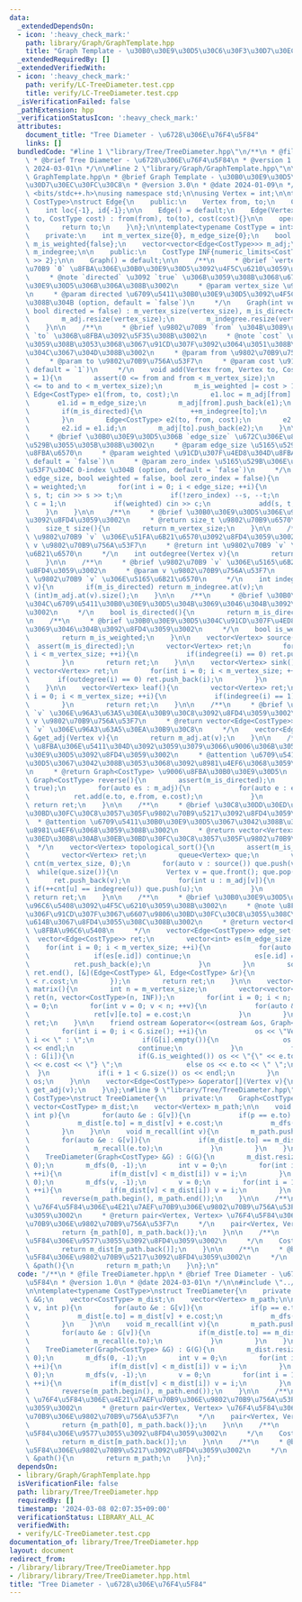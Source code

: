 ```yaml
---
data:
  _extendedDependsOn:
  - icon: ':heavy_check_mark:'
    path: library/Graph/GraphTemplate.hpp
    title: "Graph Template - \u30B0\u30E9\u30D5\u30C6\u30F3\u30D7\u30EC\u30FC\u30C8"
  _extendedRequiredBy: []
  _extendedVerifiedWith:
  - icon: ':heavy_check_mark:'
    path: verify/LC-TreeDiameter.test.cpp
    title: verify/LC-TreeDiameter.test.cpp
  _isVerificationFailed: false
  _pathExtension: hpp
  _verificationStatusIcon: ':heavy_check_mark:'
  attributes:
    document_title: "Tree Diameter - \u6728\u306E\u76F4\u5F84"
    links: []
  bundledCode: "#line 1 \"library/Tree/TreeDiameter.hpp\"\n/**\n * @file TreeDiameter.hpp\n\
    \ * @brief Tree Diameter - \u6728\u306E\u76F4\u5F84\n * @version 1.0\n * @date\
    \ 2024-03-01\n */\n\n#line 2 \"library/Graph/GraphTemplate.hpp\"\n\n/**\n * @file\
    \ GraphTemplate.hpp\n * @brief Graph Template - \u30B0\u30E9\u30D5\u30C6\u30F3\
    \u30D7\u30EC\u30FC\u30C8\n * @version 3.0\n * @date 2024-01-09\n */\n\n#include\
    \ <bits/stdc++.h>\nusing namespace std;\n\nusing Vertex = int;\n\ntemplate<typename\
    \ CostType>\nstruct Edge{\n    public:\n    Vertex from, to;\n    CostType cost;\n\
    \    int loc{-1}, id{-1};\n\n    Edge() = default;\n    Edge(Vertex from, Vertex\
    \ to, CostType cost) : from(from), to(to), cost(cost){}\n\n    operator int(){\n\
    \        return to;\n    }\n};\n\ntemplate<typename CostType = int>\nstruct Graph{\n\
    \    private:\n    int m_vertex_size{0}, m_edge_size{0};\n    bool m_is_directed{false},\
    \ m_is_weighted{false};\n    vector<vector<Edge<CostType>>> m_adj;\n    vector<int>\
    \ m_indegree;\n\n    public:\n    CostType INF{numeric_limits<CostType>::max()\
    \ >> 2};\n\n    Graph() = default;\n\n    /**\n     * @brief `vertex_size` \u9802\
    \u70B9 `0` \u8FBA\u306E\u30B0\u30E9\u30D5\u3092\u4F5C\u6210\u3059\u308B\u3002\n\
    \     * @note `directed` \u3092 `true` \u306B\u3059\u308B\u3068\u6709\u5411\u30B0\
    \u30E9\u30D5\u306B\u306A\u308B\u3002\n     * @param vertex_size \u9802\u70B9\u6570\
    \n     * @param directed \u6709\u5411\u30B0\u30E9\u30D5\u3092\u4F5C\u6210\u3059\
    \u308B\u304B (option, default = `false`)\n     */\n    Graph(int vertex_size,\
    \ bool directed = false) : m_vertex_size(vertex_size), m_is_directed(directed){\n\
    \        m_adj.resize(vertex_size);\n        m_indegree.resize(vertex_size, 0);\n\
    \    }\n\n    /**\n     * @brief \u9802\u70B9 `from` \u304B\u3089\u9802\u70B9\
    \ `to` \u306B\u8FBA\u3092\u5F35\u308B\u3002\n     * @note `cost` \u3092\u6307\u5B9A\
    \u3059\u308B\u3053\u3068\u3067\u91CD\u307F\u3092\u3064\u3051\u308B\u3053\u3068\
    \u304C\u3067\u304D\u308B\u3002\n     * @param from \u9802\u70B9\u756A\u53F7\n\
    \     * @param to \u9802\u70B9\u756A\u53F7\n     * @param cost \u91CD\u307F (option,\
    \ default = `1`)\n     */\n    void add(Vertex from, Vertex to, CostType cost\
    \ = 1){\n        assert(0 <= from and from < m_vertex_size);\n        assert(0\
    \ <= to and to < m_vertex_size);\n        m_is_weighted |= cost > 1;\n       \
    \ Edge<CostType> e1(from, to, cost);\n        e1.loc = m_adj[from].size();\n \
    \       e1.id = m_edge_size;\n        m_adj[from].push_back(e1);\n        ++m_edge_size;\n\
    \        if(m_is_directed){\n            ++m_indegree[to];\n            return;\n\
    \        }\n        Edge<CostType> e2(to, from, cost);\n        e2.loc = m_adj[to].size();\n\
    \        e2.id = e1.id;\n        m_adj[to].push_back(e2);\n    }\n\n    /**\n\
    \     * @brief \u30B0\u30E9\u30D5\u306B `edge_size` \u672C\u306E\u8FBA\u3092\u5165\
    \u529B\u3055\u305B\u308B\u3002\n     * @param edge_size \u5165\u529B\u3059\u308B\
    \u8FBA\u6570\n     * @param weighted \u91CD\u307F\u4ED8\u304D\u8FBA\u304B (option,\
    \ default = `false`)\n     * @param zero_index \u5165\u529B\u306E\u9802\u70B9\u756A\
    \u53F7\u304C 0-index \u304B (option, default = `false`)\n     */\n    void input(int\
    \ edge_size, bool weighted = false, bool zero_index = false){\n        m_is_weighted\
    \ = weighted;\n        for(int i = 0; i < edge_size; ++i){\n            Vertex\
    \ s, t; cin >> s >> t;\n            if(!zero_index) --s, --t;\n            CostType\
    \ c = 1;\n            if(weighted) cin >> c;\n            add(s, t, c);\n    \
    \    }\n    }\n\n    /**\n     * @brief \u30B0\u30E9\u30D5\u306E\u9802\u70B9\u6570\
    \u3092\u8FD4\u3059\u3002\n     * @return size_t \u9802\u70B9\u6570\n     */\n\
    \    size_t size(){\n        return m_vertex_size;\n    }\n\n    /**\n     * @brief\
    \ \u9802\u70B9 `v` \u306E\u51FA\u6B21\u6570\u3092\u8FD4\u3059\u3002\n     * @param\
    \ v \u9802\u70B9\u756A\u53F7\n     * @return int \u9802\u70B9 `v` \u306E\u51FA\
    \u6B21\u6570\n     */\n    int outdegree(Vertex v){\n        return (int)m_adj.at(v).size();\n\
    \    }\n\n    /**\n     * @brief \u9802\u70B9 `v` \u306E\u5165\u6B21\u6570\u3092\
    \u8FD4\u3059\u3002\n     * @param v \u9802\u70B9\u756A\u53F7\n     * @return int\
    \ \u9802\u70B9 `v` \u306E\u5165\u6B21\u6570\n     */\n    int indegree(Vertex\
    \ v){\n        if(m_is_directed) return m_indegree.at(v);\n        else return\
    \ (int)m_adj.at(v).size();\n    }\n\n    /**\n     * @brief \u30B0\u30E9\u30D5\
    \u304C\u6709\u5411\u30B0\u30E9\u30D5\u304B\u3069\u3046\u304B\u3092\u8FD4\u3059\
    \u3002\n     */\n    bool is_directed(){\n        return m_is_directed;\n    }\n\
    \n    /**\n     * @brief \u30B0\u30E9\u30D5\u304C\u91CD\u307F\u4ED8\u304D\u304B\
    \u3069\u3046\u304B\u3092\u8FD4\u3059\u3002\n     */\n    bool is_weighted(){\n\
    \        return m_is_weighted;\n    }\n\n    vector<Vertex> source(){\n      \
    \  assert(m_is_directed);\n        vector<Vertex> ret;\n        for(int i = 0;\
    \ i < m_vertex_size; ++i){\n            if(indegree(i) == 0) ret.push_back(i);\n\
    \        }\n        return ret;\n    }\n\n    vector<Vertex> sink(){\n       \
    \ vector<Vertex> ret;\n        for(int i = 0; i < m_vertex_size; ++i){\n     \
    \       if(outdegree(i) == 0) ret.push_back(i);\n        }\n        return ret;\n\
    \    }\n\n    vector<Vertex> leaf(){\n        vector<Vertex> ret;\n        for(int\
    \ i = 0; i < m_vertex_size; ++i){\n            if(indegree(i) == 1) ret.push_back(i);\n\
    \        }\n        return ret;\n    }\n\n    /**\n     * @brief \u9802\u70B9\
    \ `v` \u306E\u96A3\u63A5\u30EA\u30B9\u30C8\u3092\u8FD4\u3059\u3002\n     * @param\
    \ v \u9802\u70B9\u756A\u53F7\n     * @return vector<Edge<CostType>>& \u9802\u70B9\
    \ `v` \u306E\u96A3\u63A5\u30EA\u30B9\u30C8\n     */\n    vector<Edge<CostType>>\
    \ &get_adj(Vertex v){\n        return m_adj.at(v);\n    }\n\n    /**\n     * @brief\
    \ \u8FBA\u306E\u5411\u304D\u3092\u3059\u3079\u3066\u9006\u306B\u3057\u305F\u30B0\
    \u30E9\u30D5\u3092\u8FD4\u3059\u3002\n     * @attention \u6709\u5411\u30B0\u30E9\
    \u30D5\u3067\u3042\u308B\u3053\u3068\u3092\u8981\u4EF6\u3068\u3059\u308B\u3002\
    \n     * @return Graph<CostType> \u9006\u8FBA\u30B0\u30E9\u30D5\n     */\n   \
    \ Graph<CostType> reverse(){\n        assert(m_is_directed);\n        Graph ret(m_vertex_size,\
    \ true);\n        for(auto es : m_adj){\n            for(auto e : es){\n     \
    \           ret.add(e.to, e.from, e.cost);\n            }\n        }\n       \
    \ return ret;\n    }\n\n    /**\n     * @brief \u30C8\u30DD\u30ED\u30B8\u30AB\u30EB\
    \u30BD\u30FC\u30C8\u3057\u305F\u9802\u70B9\u5217\u3092\u8FD4\u3059\u3002\n   \
    \  * @attention \u6709\u5411\u30B0\u30E9\u30D5\u3067\u3042\u308B\u3053\u3068\u3092\
    \u8981\u4EF6\u3068\u3059\u308B\u3002\n     * @return vector<Vertex> \u30C8\u30DD\
    \u30ED\u30B8\u30AB\u30EB\u30BD\u30FC\u30C8\u3057\u305F\u9802\u70B9\u5217\n   \
    \  */\n    vector<Vertex> topological_sort(){\n        assert(m_is_directed);\n\
    \        vector<Vertex> ret;\n        queue<Vertex> que;\n        vector<int>\
    \ cnt(m_vertex_size, 0);\n        for(auto v : source()) que.push(v);\n      \
    \  while(que.size()){\n            Vertex v = que.front(); que.pop();\n      \
    \      ret.push_back(v);\n            for(int u : m_adj[v]){\n               \
    \ if(++cnt[u] == indegree(u)) que.push(u);\n            }\n        }\n       \
    \ return ret;\n    }\n\n    /**\n     * @brief \u30B0\u30E9\u30D5\u304B\u3089\u8FBA\
    \u96C6\u5408\u3092\u4F5C\u6210\u3059\u308B\u3002\n     * @note \u8FBA\u96C6\u5408\
    \u306F\u91CD\u307F\u3067\u6607\u9806\u30BD\u30FC\u30C8\u3055\u308C\u305F\u72B6\
    \u614B\u3067\u8FD4\u3055\u308C\u308B\u3002\n     * @return vector<Edge<CostType>>\
    \ \u8FBA\u96C6\u5408\n     */\n    vector<Edge<CostType>> edge_set(){\n      \
    \  vector<Edge<CostType>> ret;\n        vector<int> es(m_edge_size, 0);\n    \
    \    for(int i = 0; i < m_vertex_size; ++i){\n            for(auto e : m_adj[i]){\n\
    \                if(es[e.id]) continue;\n                es[e.id] = 1;\n     \
    \           ret.push_back(e);\n            }\n        }\n        sort(ret.begin(),\
    \ ret.end(), [&](Edge<CostType> &l, Edge<CostType> &r){\n            return l.cost\
    \ < r.cost;\n        });\n        return ret;\n    }\n\n    vector<vector<CostType>>\
    \ matrix(){\n        int n = m_vertex_size;\n        vector<vector<CostType>>\
    \ ret(n, vector<CostType>(n, INF));\n        for(int i = 0; i < n; ++i) ret[i][i]\
    \ = 0;\n        for(int v = 0; v < n; ++v){\n            for(auto &e : m_adj[v]){\n\
    \                ret[v][e.to] = e.cost;\n            }\n        }\n        return\
    \ ret;\n    }\n\n    friend ostream &operator<<(ostream &os, Graph<CostType> &G){\n\
    \        for(int i = 0; i < G.size(); ++i){\n            os << \"Vertex \" <<\
    \ i << \" : \";\n            if(G[i].empty()){\n                os << \"<none>\"\
    \ << endl;\n                continue;\n            }\n            for(auto &e\
    \ : G[i]){\n                if(G.is_weighted()) os << \"{\" << e.to << \", \"\
    \ << e.cost << \"} \";\n                else os << e.to << \" \";\n          \
    \  }\n            if(i + 1 < G.size()) os << endl;\n        }\n        return\
    \ os;\n    }\n\n    vector<Edge<CostType>> &operator[](Vertex v){\n        return\
    \ get_adj(v);\n    }\n};\n#line 9 \"library/Tree/TreeDiameter.hpp\"\n\ntemplate<typename\
    \ CostType>\nstruct TreeDiameter{\n    private:\n    Graph<CostType> &G;\n   \
    \ vector<CostType> m_dist;\n    vector<Vertex> m_path;\n\n    void m_dfs(int v,\
    \ int p){\n        for(auto &e : G[v]){\n            if(p == e.to) continue;\n\
    \            m_dist[e.to] = m_dist[v] + e.cost;\n            m_dfs(e.to, v);\n\
    \        }\n    }\n\n    void m_recall(int v){\n        m_path.push_back(v);\n\
    \        for(auto &e : G[v]){\n            if(m_dist[e.to] == m_dist[v] - e.cost){\n\
    \                m_recall(e.to);\n            }\n        }\n    }\n\n    public:\n\
    \    TreeDiameter(Graph<CostType> &G) : G(G){\n        m_dist.resize(G.size(),\
    \ 0);\n        m_dfs(0, -1);\n        int v = 0;\n        for(int i = 1; i < G.size();\
    \ ++i){\n            if(m_dist[v] < m_dist[i]) v = i;\n        }\n        m_dist.assign(G.size(),\
    \ 0);\n        m_dfs(v, -1);\n        v = 0;\n        for(int i = 1; i < G.size();\
    \ ++i){\n            if(m_dist[v] < m_dist[i]) v = i;\n        }\n        m_recall(v);\n\
    \        reverse(m_path.begin(), m_path.end());\n    }\n\n    /**\n     * @brief\
    \ \u76F4\u5F84\u306E\u4E21\u7AEF\u70B9\u306E\u9802\u70B9\u756A\u53F7\u3092\u8FD4\
    \u3059\u3002\n     * @return pair<Vertex, Vertex> \u76F4\u5F84\u306E\u4E21\u7AEF\
    \u70B9\u306E\u9802\u70B9\u756A\u53F7\n     */\n    pair<Vertex, Vertex> get(){\n\
    \        return {m_path[0], m_path.back()};\n    }\n\n    /**\n     * @brief \u76F4\
    \u5F84\u306E\u9577\u3055\u3092\u8FD4\u3059\u3002\n     */\n    CostType dist(){\n\
    \        return m_dist[m_path.back()];\n    }\n\n    /**\n     * @brief \u76F4\
    \u5F84\u306E\u9802\u70B9\u5217\u3092\u8FD4\u3059\u3002\n     */\n    vector<Vertex>\
    \ &path(){\n        return m_path;\n    }\n};\n"
  code: "/**\n * @file TreeDiameter.hpp\n * @brief Tree Diameter - \u6728\u306E\u76F4\
    \u5F84\n * @version 1.0\n * @date 2024-03-01\n */\n\n#include \"../Graph/GraphTemplate.hpp\"\
    \n\ntemplate<typename CostType>\nstruct TreeDiameter{\n    private:\n    Graph<CostType>\
    \ &G;\n    vector<CostType> m_dist;\n    vector<Vertex> m_path;\n\n    void m_dfs(int\
    \ v, int p){\n        for(auto &e : G[v]){\n            if(p == e.to) continue;\n\
    \            m_dist[e.to] = m_dist[v] + e.cost;\n            m_dfs(e.to, v);\n\
    \        }\n    }\n\n    void m_recall(int v){\n        m_path.push_back(v);\n\
    \        for(auto &e : G[v]){\n            if(m_dist[e.to] == m_dist[v] - e.cost){\n\
    \                m_recall(e.to);\n            }\n        }\n    }\n\n    public:\n\
    \    TreeDiameter(Graph<CostType> &G) : G(G){\n        m_dist.resize(G.size(),\
    \ 0);\n        m_dfs(0, -1);\n        int v = 0;\n        for(int i = 1; i < G.size();\
    \ ++i){\n            if(m_dist[v] < m_dist[i]) v = i;\n        }\n        m_dist.assign(G.size(),\
    \ 0);\n        m_dfs(v, -1);\n        v = 0;\n        for(int i = 1; i < G.size();\
    \ ++i){\n            if(m_dist[v] < m_dist[i]) v = i;\n        }\n        m_recall(v);\n\
    \        reverse(m_path.begin(), m_path.end());\n    }\n\n    /**\n     * @brief\
    \ \u76F4\u5F84\u306E\u4E21\u7AEF\u70B9\u306E\u9802\u70B9\u756A\u53F7\u3092\u8FD4\
    \u3059\u3002\n     * @return pair<Vertex, Vertex> \u76F4\u5F84\u306E\u4E21\u7AEF\
    \u70B9\u306E\u9802\u70B9\u756A\u53F7\n     */\n    pair<Vertex, Vertex> get(){\n\
    \        return {m_path[0], m_path.back()};\n    }\n\n    /**\n     * @brief \u76F4\
    \u5F84\u306E\u9577\u3055\u3092\u8FD4\u3059\u3002\n     */\n    CostType dist(){\n\
    \        return m_dist[m_path.back()];\n    }\n\n    /**\n     * @brief \u76F4\
    \u5F84\u306E\u9802\u70B9\u5217\u3092\u8FD4\u3059\u3002\n     */\n    vector<Vertex>\
    \ &path(){\n        return m_path;\n    }\n};"
  dependsOn:
  - library/Graph/GraphTemplate.hpp
  isVerificationFile: false
  path: library/Tree/TreeDiameter.hpp
  requiredBy: []
  timestamp: '2024-03-08 02:07:35+09:00'
  verificationStatus: LIBRARY_ALL_AC
  verifiedWith:
  - verify/LC-TreeDiameter.test.cpp
documentation_of: library/Tree/TreeDiameter.hpp
layout: document
redirect_from:
- /library/library/Tree/TreeDiameter.hpp
- /library/library/Tree/TreeDiameter.hpp.html
title: "Tree Diameter - \u6728\u306E\u76F4\u5F84"
---
```

